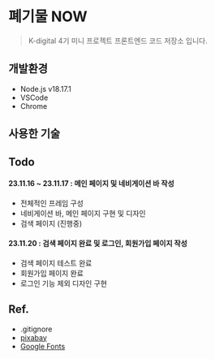 # 폐기물 NOW

>  K-digital 4기 미니 프로젝트 프론트엔드 코드 저장소 입니다.

## 개발환경

- Node.js v18.17.1
- VSCode
- Chrome

## 사용한 기술


## Todo
#### 23.11.16 ~ 23.11.17 : 메인 페이지 및 네비게이션 바 작성

- 전체적인 프레임 구성
- 네비게이션 바, 메인 페이지 구현 및 디자인
- 검색 페이지 (진행중)

#### 23.11.20 : 검색 페이지 완료 및 로그인, 회원가입 페이지 작성

- 검색 페이지 테스트 완료
- 회원가입 페이지 완료
- 로그인 기능 제외 디자인 구현


## Ref.
- .gitignore
- [pixabay](https://pixabay.com/images/search/white%20male%203d%20model/)
- [Google Fonts](https://fonts.google.com/)